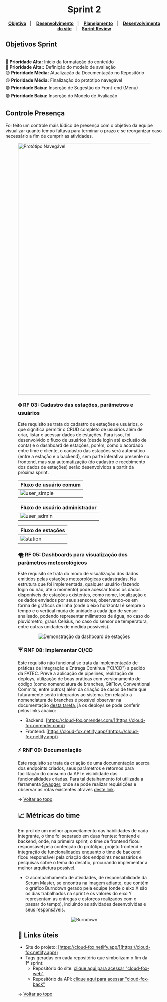 <span id="topo">

<h1 align="center">Sprint 2</h1>
<p>
</p>

<p align="center">
    <a href="#objetivos"><b>Objetivo</b></a> &nbsp |&nbsp &nbsp
    <a href="#desenvolvimento"><b>Desenvolvimento</b></a> &nbsp |&nbsp &nbsp
    <a href="#planejamento"><b>Planejamento</b></a> &nbsp |&nbsp &nbsp
    <a href="#desenvolvimentosite"><b>Desenvolvimento do site</b></a> &nbsp |&nbsp &nbsp
    <a href="#sprintreview"><b>Sprint Review</b></a>
</p>
    
<h2>Objetivos Sprint</h2>


<br>🔴 **Prioridade Alta:** Início da formatação do conteúdo
<br>🔴 **Prioridade Alta::** Definição do modelo de avaliação
<br>🟡 **Prioridade Média:** Atualização da Documentação no Repositório
<br>🟡 **Prioridade Média:** Finalização do protótipo navegável
<br>🟢 **Prioridade Baixa:** Inserção de Sugestão do Front-end (Menu)
<br>🟢 **Prioridade Baixa:** Inserção do Modelo de Avaliação

<span id="entregas">
        
## Controle Presença
Foi feito um controle mais lúdico de presença com o objetivo da equipe visualizar quanto tempo faltava para terminar o prazo e se reorganizar caso necessário a fim de cumprir as atividades.

<figure>
    <img src="Controle presença.jpg" width="900" height="800" alt="Protótipo Navegável"
</figure>
</center>



### ❄️ RF 03: Cadastro das estações, parâmetros e usuários

Este requisito se trata do cadastro de estações e usuários, o que significa permitir o CRUD completo de usuários além de criar, listar e acessar dados de estações. Para isso, foi desenvolvido o fluxo de usuários (desde login até exclusão de conta) e o dashboard de estações, porém, como o acordado entre time e cliente, o cadastro das estações será automático (entre a estação e o backend), sem parte interativa presente no frontend, mas sua automatização (do cadastro e recebimento dos dados de estações) serão desenvolvidos a partir da próxima sprint.

<div align="center">

| Fluxo de usuário comum                                                                                                | 
| :-------------------------------------------------------------------------------------------------------------------- |
| ![user_simple](https://user-images.githubusercontent.com/69374340/190942583-50d5ea43-d5a7-4ee2-a57c-7874c0b18f6d.gif) |

| Fluxo de usuário administrador                            |
| :-------------------------------------------------------- |
| ![user_admin](./user_admin.gif) |

| Fluxo de estações                  |
| :--------------------------------- |
| ![station](./station.gif) |

</div>

### 🌪 RF 05: Dashboards para visualização dos parâmetros meteorológicos

Este requisito se trata do modo de visualização dos dados emitidos pelas estações meteorológicas cadastradas. Na estrutura que foi implementada, qualquer usuário (fazendo login ou não, até o momento) pode acessar todos os dados disponíveis de estações existentes, como nome, localização e os dados enviados por seus sensores, observando-os em forma de gráficos de linha (onde o eixo horizontal é sempre o tempo e o vertical muda de unidade a cada tipo de sensor analisado, podendo representar milímetros de água, no caso do pluviômetro, graus Celsius, no caso do sensor de temperatura, entre outras unidades de medida possíveis).

<div align="center"><img src="https://user-images.githubusercontent.com/69374340/190942988-3b7975c7-95ab-4ff4-b2da-7840ffe30f0a.png" alt="Demonstração da dashboard de estações"></img></div>

### ☔️ RNF 08: Implementar CI/CD

Este requisito não funcional se trata da implementação de práticas de Integração e Entrega Contínua ("CI/CD") a pedido da FATEC. Prevê a aplicação de pipelines, realização de deploys, utilização de boas práticas com versionamento de código (como nomenclatura de branches, GitFlow, Conventional Commits, entre outros) além da criação de casos de teste que futuramente serão integrados ao sistema. Em relação a nomenclatura de branches é possível observar na documentação [desta tarefa](https://github.com/The-Bugger-Ducks/cloud-fox-documentation/issues/9), já os deploys se pode conferir pelos links abaixo:

- Backend: [https://cloud-fox.onrender.com/](https://cloud-fox.onrender.com/)
- Frontend: [https://cloud-fox.netlify.app/](https://cloud-fox.netlify.app/)

### ⚡️ RNF 09: Documentação

Este requisito se trata da criação de uma documentação acerca dos endpoints criados, seus parâmetros e retornos para facilitação do consumo da API e visibilidade das funcionalidades criadas. Para tal detalhamento foi utilizada a ferramenta [Swagger](https://swagger.io/), onde se pode realizar requisições e observar as rotas existentes através [deste link](https://cloud-fox.onrender.com/api-docs/#/).

→ [Voltar ao topo](#topo)

<span id="metricas">
    
## :chart_with_upwards_trend: Métricas do time
Em prol de um melhor aproveitamento das habilidades de cada integrante, o time foi separado em duas frentes: frontend e backend, onde, na primeira sprint, o time de frontend ficou responsável pela confecção do protótipo, projeto frontend e integração de funcionalidades enquanto o time de backend ficou responsável pela criação dos endpoints necessários e pesquisas sobre o tema do desafio, procurando implementar a melhor arquitetura possível. 
- O acompanhamento de atividades, de responsabilidade da Scrum Master, se encontra na imagem adiante, que contém o gráfico Burndown gerado pela equipe (onde o eixo X são os dias trabalhados na sprint e os valores do eixo Y representam as entregas e esforços realizados com o passar do tempo), incluindo as atividades desenvolvidas e seus responsáveis.
    
<div align="center">
    
![Burndown](https://user-images.githubusercontent.com/69374340/190932337-40f6e8a8-0b5c-4139-8083-0108c77fad6e.png)
</div>
    
<span id="links">
    
## :link: Links úteis

- Site do projeto: [https://cloud-fox.netlify.app/](https://cloud-fox.netlify.app/)
- Tags geradas em cada repositório que simbolizam o fim da 1ª sprint:
  - Repositório do site: [clique aqui para acessar "cloud-fox-web"](https://github.com/The-Bugger-Ducks/cloud-fox-web)
  - Repositório da API: [clique aqui para acessar "cloud-fox-back"](https://github.com/The-Bugger-Ducks/cloud-fox-back)

→ [Voltar ao topo](#topo)

